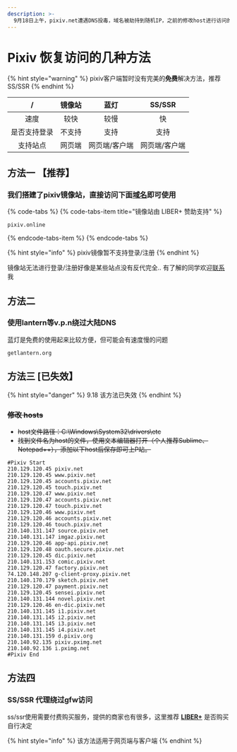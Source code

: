 ```yaml
---
description: >-
  9月18日上午，pixiv.net遭遇DNS投毒，域名被劫持到随机IP，之前的修改host进行访问的方法也不再可用，但仍然有一些可以恢复的方法，下面列出几个，供参考
---
```


# Pixiv 恢复访问的几种方法

{% hint style="warning" %}
pixiv客户端暂时没有完美的~~**免费**~~解决方法，推荐SS/SSR
{% endhint %}

| / | 镜像站 | 蓝灯 | SS/SSR |
| :---: | :---: | :---: | :---: |
| 速度 | 较快 | 较慢 | 快 |
| 是否支持登录 | 不支持 | 支持 | 支持 |
| 支持站点 | 网页端 | 网页端/客户端 | 网页端/客户端 |

## 方法一 【推荐】

### 我们搭建了pixiv镜像站，直接访问下面[域名](https://pixiv.online)即可使用

{% code-tabs %}
{% code-tabs-item title="镜像站由 LIBER+ 赞助支持" %}
```text
pixiv.online
```
{% endcode-tabs-item %}
{% endcode-tabs %}

{% hint style="info" %}
pixiv镜像暂不支持登录/注册
{% endhint %}

镜像站无法进行登录/注册好像是某些站点没有反代完全.. 有了解的同学欢迎[联系](https://t.me/btcnode)我

## 方法二

### 使用lantern等v.p.n绕过大陆DNS

蓝灯是免费的使用起来比较方便，但可能会有速度慢的问题

```text
getlantern.org
```

## 方法三   \[已失效】

{% hint style="danger" %}
9.18 该方法已失效
{% endhint %}

### ~~修改 hosts~~

* ~~host文件路径：C:\Windows\System32\drivers\etc~~
* ~~找到文件名为host的文件，使用文本编辑器打开（个人推荐Sublime、Notepad++），添加以下host后保存即可上P站。~~

```text
#Pixiv Start
210.129.120.45 pixiv.net
210.129.120.45 www.pixiv.net
210.129.120.45 accounts.pixiv.net
210.129.120.45 touch.pixiv.net
210.129.120.47 www.pixiv.net
210.129.120.47 accounts.pixiv.net
210.129.120.47 touch.pixiv.net
210.129.120.46 www.pixiv.net
210.129.120.46 accounts.pixiv.net
210.129.120.46 touch.pixiv.net
210.140.131.147 source.pixiv.net
210.140.131.147 imgaz.pixiv.net
210.129.120.46 app-api.pixiv.net
210.129.120.48 oauth.secure.pixiv.net
210.129.120.45 dic.pixiv.net
210.140.131.153 comic.pixiv.net
210.129.120.47 factory.pixiv.net
74.120.148.207 g-client-proxy.pixiv.net
210.140.170.179 sketch.pixiv.net
210.129.120.47 payment.pixiv.net
210.129.120.45 sensei.pixiv.net
210.140.131.144 novel.pixiv.net
210.129.120.46 en-dic.pixiv.net
210.140.131.145 i1.pixiv.net
210.140.131.145 i2.pixiv.net
210.140.131.145 i3.pixiv.net
210.140.131.145 i4.pixiv.net
210.140.131.159 d.pixiv.org
210.140.92.135 pixiv.pximg.net
210.140.92.136 i.pximg.net
#Pixiv End
```

## 方法四

### SS/SSR 代理绕过gfw访问

ss/ssr使用需要付费购买服务，提供的商家也有很多，这里推荐 [**LIBER+**](https://liberplus.us) 是否购买自行决定

{% hint style="info" %}
该方法适用于网页端与客户端
{% endhint %}

